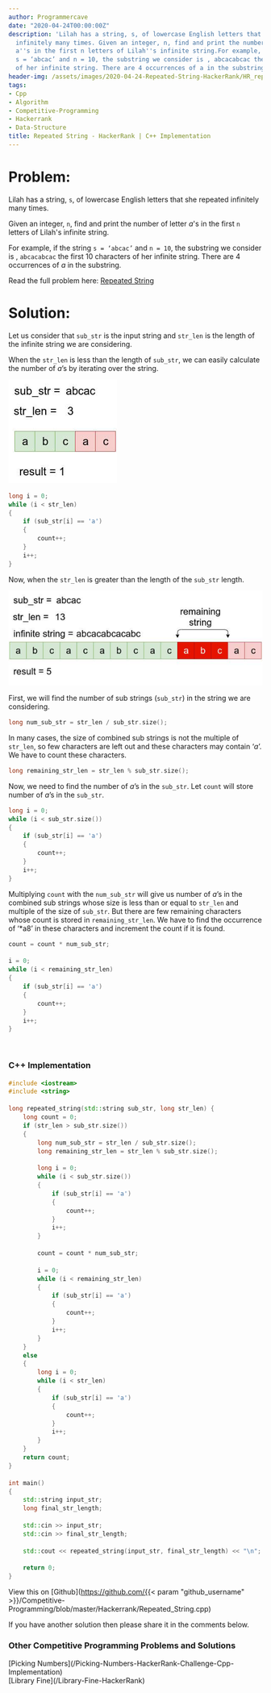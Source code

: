 ```yaml
---
author: Programmercave
date: "2020-04-24T00:00:00Z"
description: 'Lilah has a string, s, of lowercase English letters that she repeated
  infinitely many times. Given an integer, n, find and print the number of letter
  a''s in the first n letters of Lilah''s infinite string.For example, if the string
  s = ‘abcac’ and n = 10, the substring we consider is , abcacabcac the first 10 characters
  of her infinite string. There are 4 occurrences of a in the substring. '
header-img: /assets/images/2020-04-24-Repeated-String-HackerRank/HR_repeated_strings-2.jpg
tags:
- Cpp
- Algorithm
- Competitive-Programming
- Hackerrank
- Data-Structure
title: Repeated String - HackerRank | C++ Implementation
---
```




<h1>Problem:</h1>

Lilah has a string, `s`, of lowercase English letters that she repeated infinitely many times.

Given an integer, `n`, find and print the number of letter *a*'s in the first `n` letters of Lilah's infinite string.

For example, if the string `s = ‘abcac’` and `n = 10`, the substring we consider is , `abcacabcac` the first 10 characters of her infinite string. There are 4 occurrences of *a* in the substring. 

Read the full problem here: [Repeated String](https://www.hackerrank.com/challenges/repeated-string/copy-from/124938661?isFullScreen=false)

<h1>Solution:</h1>

Let us consider that `sub_str` is the input string and `str_len` is the length of the infinite string we are considering.

When the `str_len` is less than the length of `sub_str`, we can easily calculate the number of *a*’s by iterating over the string.

![Repeated String HackerRank](/assets/images/2020-04-24-Repeated-String-HackerRank/HR_repeated_strings-1.jpg)

```cpp
long i = 0;
while (i < str_len)
{
    if (sub_str[i] == 'a')
    {
        count++;
    }
    i++;
}
```

Now, when the `str_len` is greater than the length of the `sub_str` length.

![Repeated String HackerRank](/assets/images/2020-04-24-Repeated-String-HackerRank/HR_repeated_strings-2.jpg)

First, we will find the number of sub strings (`sub_str`) in the string we are considering.

```cpp
long num_sub_str = str_len / sub_str.size();
```

In many cases, the size of combined sub strings is not the multiple of `str_len`, so few characters are left out and these characters may contain ‘*a*’. We have to count these characters.

```cpp
long remaining_str_len = str_len % sub_str.size();
```

Now, we need to find the number of *a*’s in the `sub_str`. Let `count` will store number of *a*’s in the `sub_str`.

```cpp
long i = 0;
while (i < sub_str.size())
{
    if (sub_str[i] == 'a')
    {
        count++;
    }
    i++;
}
```

Multiplying `count` with the `num_sub_str` will give us number of *a*’s in the combined sub strings whose size is less than or equal to `str_len` and multiple of the size of `sub_str`. But there are few remaining characters whose count is stored in `remaining_str_len`. We have to find the occurrence of ‘*a8’ in these characters and increment the count if it is found.

```cpp
count = count * num_sub_str;

i = 0;
while (i < remaining_str_len)
{
    if (sub_str[i] == 'a')
    {
        count++;
    }
    i++;
}
```

<br/>

<h3>C++ Implementation</h3>

```cpp
#include <iostream>
#include <string>

long repeated_string(std::string sub_str, long str_len) {
    long count = 0;
    if (str_len > sub_str.size())
    {
        long num_sub_str = str_len / sub_str.size();
        long remaining_str_len = str_len % sub_str.size();

        long i = 0;
        while (i < sub_str.size())
        {
            if (sub_str[i] == 'a')
            {
                count++;
            }
            i++;
        }

        count = count * num_sub_str;

        i = 0;
        while (i < remaining_str_len)
        {
            if (sub_str[i] == 'a')
            {
                count++;
            }
            i++;
        }
    }
    else
    {
        long i = 0;
        while (i < str_len)
        {
            if (sub_str[i] == 'a')
            {
                count++;
            }
            i++;
        }
    }
    return count;
}

int main()
{
    std::string input_str;
    long final_str_length;

    std::cin >> input_str;
    std::cin >> final_str_length;

    std::cout << repeated_string(input_str, final_str_length) << "\n";

    return 0;
}

```

View this on [Github](https://github.com/{{< param "github_username" >}}/Competitive-Programming/blob/master/Hackerrank/Repeated_String.cpp)

If you have another solution then please share it in the comments below.

<h3>Other Competitive Programming Problems and Solutions</h3>
[Picking Numbers](/Picking-Numbers-HackerRank-Challenge-Cpp-Implementation)<br/>
[Library Fine](/Library-Fine-HackerRank)<br/>




